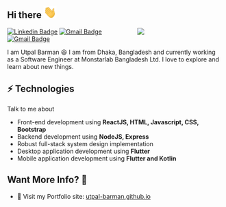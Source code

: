 <h2> Hi there <img src="https://raw.githubusercontent.com/ABSphreak/ABSphreak/master/gifs/Hi.gif" width="30px"></h2>

<img align='right' src='https://user-images.githubusercontent.com/5713670/87202985-820dcb80-c2b6-11ea-9f56-7ec461c497c3.gif' width='200"'>

[![Linkedin Badge](https://img.shields.io/badge/-utpal—barman-blue?style=flat-square&logo=Linkedin&logoColor=white&link=https://www.linkedin.com/in/utpal-barman/)](https://www.linkedin.com/in/utpal-barman/) 
[![Gmail Badge](https://img.shields.io/badge/-utpal.barman.bd@gmail.com-c14438?style=flat-square&logo=Gmail&logoColor=grey&link=mailto:utpal.barman.bd@gmail.com)](mailto:utpal.barman.bd@gmail.com)
[![Gmail Badge](https://img.shields.io/badge/-utpal.barman@monstar%E2%80%94lab.com-fdff00?style=flat-square&logo=Gmail&logoColor=white&link=mailto:utpal.barman@monstar-lab.com)](mailto:utpal.barman@monstar-lab.com)

I am Utpal Barman 😃  I am from Dhaka, Bangladesh and currently working as a Software Engineer at Monstarlab Bangladesh Ltd. I love to explore and learn about new things.

## ⚡ Technologies
Talk to me about
- Front-end development using **ReactJS, HTML, Javascript, CSS, Bootstrap**
- Backend development using **NodeJS, Express**
- Robust full-stack system design implementation
- Desktop application development using **Flutter**
- Mobile application development using **Flutter and Kotlin**

## Want More Info? 🤔
- 🎯 Visit my Portfolio site: [utpal-barman.github.io](https://utpal-barman.github.io/)






